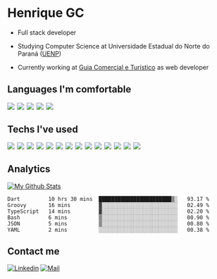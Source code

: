 # Henrique GC

- Full stack developer

- Studying Computer Science at Universidade Estadual do Norte do Paraná ([UENP](https://uenp.edu.br/))

- Currently working at
  [Guia Comercial e Turístico](https://github.com/guiatorrinha)
  as web developer

## Languages I'm comfortable

<div style="display: flex; gap: 6px; margin-bottom: 2rem">
  <!--JavaScript-->
  <img src="https://img.shields.io/badge/JavaScript-323330?style=for-the-badge&logo=javascript&logoColor=F7DF1E"/>
  <!--TypeScript-->
  <img src="https://img.shields.io/badge/TypeScript-007ACC?style=for-the-badge&logo=typescript&logoColor=white"/>
  <!--C-->
  <img src="https://img.shields.io/badge/C-00599C?style=for-the-badge&logo=c&logoColor=white"/>
  <!--Dart-->
  <img src="https://img.shields.io/badge/Dart-0175C2?style=for-the-badge&logo=dart&logoColor=white"/>
  <!--Shell Script-->
  <img src="https://img.shields.io/badge/Shell_Script-121011?style=for-the-badge&logo=gnu-bash&logoColor=white"/>
</div>

## Techs I've used

<div style="display: flex; gap: 6px; margin-bottom: 2rem">
  <!--NodeJS-->
  <img src="https://img.shields.io/badge/Node.js-339933?style=for-the-badge&logo=nodedotjs&logoColor=white"/>  
  <!--ReactJS-->
  <img src="https://img.shields.io/badge/React-20232A?style=for-the-badge&logo=react&logoColor=61DAFB"/>  
  <!--ExpressJS-->
  <img src="https://img.shields.io/badge/Express.js-000000?style=for-the-badge&logo=express&logoColor=white"/>  
  <!--NextJS-->
  <img src="https://img.shields.io/badge/next.js-000000?style=for-the-badge&logo=nextdotjs&logoColor=white"/>  
  <!--NestJS-->
  <img src="https://img.shields.io/badge/nestjs-E0234E?style=for-the-badge&logo=nestjs&logoColor=white"/> 
  <!--Docker-->
  <img src="https://img.shields.io/badge/docker-%230db7ed.svg?style=for-the-badge&logo=docker&logoColor=white"/>  
  <!--Prisma-->
  <img src="https://img.shields.io/badge/Prisma-3982CE?style=for-the-badge&logo=Prisma&logoColor=white"/>  
  <!--PostgreSQL-->
  <img src="https://img.shields.io/badge/PostgreSQL-316192?style=for-the-badge&logo=postgresql&logoColor=white"/>  
  <!--TailwindCSS-->
  <img src="https://img.shields.io/badge/Tailwind_CSS-38B2AC?style=for-the-badge&logo=tailwind-css&logoColor=white"/>  
  <!--Jest-->
  <img src="https://img.shields.io/badge/Jest-C21325?style=for-the-badge&logo=jest&logoColor=white"/>  
  <!--ChakraUI-->
  <img src="https://img.shields.io/badge/Chakra--UI-319795?style=for-the-badge&logo=chakra-ui&logoColor=white"/>  
  <!--Flutter-->
  <img src="https://img.shields.io/badge/Flutter-02569B?style=for-the-badge&logo=flutter&logoColor=white"/>   
  <!--AWS-->
  <img src="https://img.shields.io/badge/Amazon_AWS-FF9900?style=for-the-badge&logo=amazonaws&logoColor=white"/>  
  <!--Git-->
  <img src="https://img.shields.io/badge/GIT-E44C30?style=for-the-badge&logo=git&logoColor=white"/>  
</div>

## Analytics

[![My Github Stats](https://github-readme-stats.vercel.app/api?username=henriq4&count_private=true&show_icons=true&theme=nord&hide=stars&custom_title=My%20Github%20Stats&disable_animations=true)](https://github-readme-stats.vercel.app/api?username=henriq4&count_private=true)

<!--START_SECTION:waka-->

```text
Dart         10 hrs 30 mins  ███████████████████████▒░   93.17 %
Groovy       16 mins         ▓░░░░░░░░░░░░░░░░░░░░░░░░   02.49 %
TypeScript   14 mins         ▓░░░░░░░░░░░░░░░░░░░░░░░░   02.20 %
Bash         6 mins          ▒░░░░░░░░░░░░░░░░░░░░░░░░   00.90 %
JSON         5 mins          ▒░░░░░░░░░░░░░░░░░░░░░░░░   00.80 %
YAML         2 mins          ░░░░░░░░░░░░░░░░░░░░░░░░░   00.38 %
```

<!--END_SECTION:waka-->

## Contact me

[![Linkedin](https://img.shields.io/badge/-Henrique%20GC-blue?style=flat-square&logo=linkedin&logoColor=white)](https://www.linkedin.com/in/henriq4)
[![Mail](https://img.shields.io/badge/-henriq.contact@proton.me-gray?style=flat-square&logo=protonmail)](mailto:henriq.contact@proton.me)
